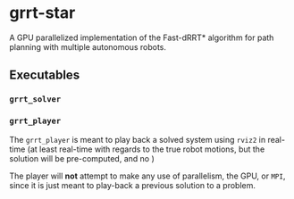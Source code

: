 # grrt-star

A GPU parallelized implementation of the Fast-dRRT* algorithm for path planning with multiple autonomous robots.

## Executables

### `grrt_solver`

### `grrt_player`

The `grrt_player` is meant to play back a solved system using `rviz2` in real-time (at least real-time with regards to the true robot motions, but the solution will be pre-computed, and no )

The player will __not__ attempt to make any use of parallelism, the GPU, or `MPI`, since it is just meant to play-back a previous solution to a problem.